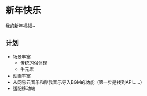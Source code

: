 # 新年快乐

我的新年祝福~

## 计划

* 场景丰富
    * 传统习俗体现
    * 牛元素
* 动画丰富
* 从网易云音乐和酷我音乐导入BGM的功能（第一步是找到API……）
* 适配移动端